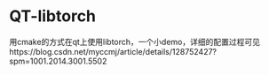 # QT-libtorch
 用cmake的方式在qt上使用libtorch，一个小demo，详细的配置过程可见https://blog.csdn.net/myccmj/article/details/128752427?spm=1001.2014.3001.5502
